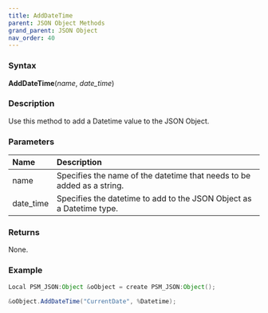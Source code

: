 ```yaml
---
title: AddDateTime
parent: JSON Object Methods
grand_parent: JSON Object
nav_order: 40
---
```


### [](#header-3)Syntax

**AddDateTime**(_name_, _date_time_)

### [](#header-3)Description

Use this method to add a Datetime value to the JSON Object.

### [](#header-3)Parameters

| Name                | Description                                                                          |
|:--------------------|:-------------------------------------------------------------------------------------|
| name                | Specifies the name of the datetime that needs to be added as a string.               |
| date_time           | Specifies the datetime to add to the JSON Object as a Datetime type.                 |


### [](#header-3)Returns

None.

### [](#header-3)Example

```java
Local PSM_JSON:Object &oObject = create PSM_JSON:Object();
   
&oObject.AddDateTime("CurrentDate", %Datetime);
```
